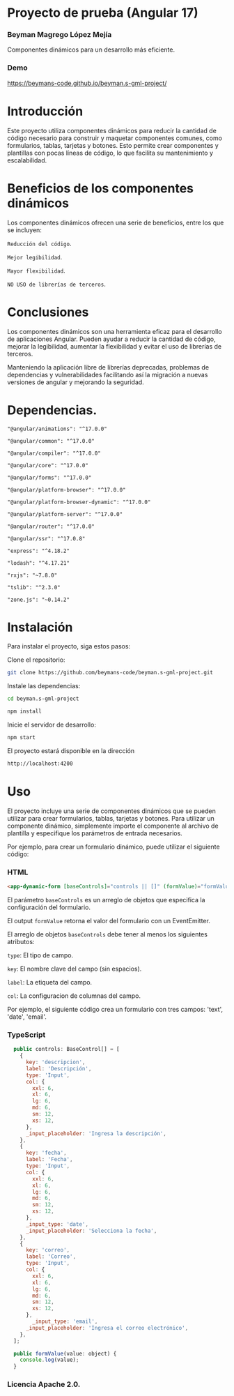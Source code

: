 # Proyecto de prueba (Angular 17)

### <a name="name"></a> Beyman Magrego López Mejía

Componentes dinámicos para un desarrollo más eficiente.

### <a name="name"></a> Demo

https://beymans-code.github.io/beyman.s-gml-project/

# Introducción

Este proyecto utiliza componentes dinámicos para reducir la cantidad de código necesario para construir y maquetar componentes comunes, como formularios, tablas, tarjetas y botones. Esto permite crear componentes y plantillas con pocas líneas de código, lo que facilita su mantenimiento y escalabilidad.

# Beneficios de los componentes dinámicos

Los componentes dinámicos ofrecen una serie de beneficios, entre los que se incluyen:

`Reducción del código`.

`Mejor legibilidad`.

`Mayor flexibilidad`.

`NO USO de librerías de terceros`.

# Conclusiones

Los componentes dinámicos son una herramienta eficaz para el desarrollo de aplicaciones Angular. Pueden ayudar a reducir la cantidad de código, mejorar la legibilidad, aumentar la flexibilidad y evitar el uso de librerías de terceros.

Manteniendo la aplicación libre de librerías deprecadas, problemas de dependencias y vulnerabilidades facilitando así la migración a nuevas versiones de angular y mejorando la seguridad.

# Dependencias.

`"@angular/animations": "^17.0.0"`

`"@angular/common": "^17.0.0"`

`"@angular/compiler": "^17.0.0"`

`"@angular/core": "^17.0.0"`

`"@angular/forms": "^17.0.0"`

`"@angular/platform-browser": "^17.0.0"`

`"@angular/platform-browser-dynamic": "^17.0.0"`

`"@angular/platform-server": "^17.0.0"`

`"@angular/router": "^17.0.0"`

`"@angular/ssr": "^17.0.8"`

`"express": "^4.18.2"`

`"lodash": "^4.17.21"`

`"rxjs": "~7.8.0"`

`"tslib": "^2.3.0"`

`"zone.js": "~0.14.2"`

# Instalación

Para instalar el proyecto, siga estos pasos:

Clone el repositorio:

```bash
git clone https://github.com/beymans-code/beyman.s-gml-project.git
```

Instale las dependencias:

```bash
cd beyman.s-gml-project
```

```bash
npm install
```

Inicie el servidor de desarrollo:

```bash
npm start
```

El proyecto estará disponible en la dirección

```bash
http://localhost:4200
```

# Uso

El proyecto incluye una serie de componentes dinámicos que se pueden utilizar para crear formularios, tablas, tarjetas y botones. Para utilizar un componente dinámico, simplemente importe el componente al archivo de plantilla y especifique los parámetros de entrada necesarios.

Por ejemplo, para crear un formulario dinámico, puede utilizar el siguiente código:

### <a name="html"></a> HTML

```html
<app-dynamic-form [baseControls]="controls || []" (formValue)="formValue($event)"></app-dynamic-form>
```

El parámetro `baseControls` es un arreglo de objetos que especifica la configuración del formulario.

El output `formValue` retorna el valor del formulario con un EventEmitter.

El arreglo de objetos `baseControls` debe tener al menos los siguientes atributos:

`type`: El tipo de campo.

`key`: El nombre clave del campo (sin espacios).

`label`: La etiqueta del campo.

`col`: La configuracion de columnas del campo.

Por ejemplo, el siguiente código crea un formulario con tres campos: 'text', 'date', 'email'.

### <a name="TypeScript"></a> TypeScript

```javascript
  public controls: BaseControl[] = [
    {
      key: 'descripcion',
      label: 'Descripción',
      type: 'Input',
      col: {
        xxl: 6,
        xl: 6,
        lg: 6,
        md: 6,
        sm: 12,
        xs: 12,
      },
      _input_placeholder: 'Ingresa la descripción',
    },
    {
      key: 'fecha',
      label: 'Fecha',
      type: 'Input',
      col: {
        xxl: 6,
        xl: 6,
        lg: 6,
        md: 6,
        sm: 12,
        xs: 12,
      },
      _input_type: 'date',
      _input_placeholder: 'Selecciona la fecha',
    },
    {
      key: 'correo',
      label: 'Correo',
      type: 'Input',
      col: {
        xxl: 6,
        xl: 6,
        lg: 6,
        md: 6,
        sm: 12,
        xs: 12,
      },
        _input_type: 'email',
      _input_placeholder: 'Ingresa el correo electrónico',
    },
  ];

  public formValue(value: object) {
    console.log(value);
  }
```

### <a name="Licencia"></a> Licencia Apache 2.0.
